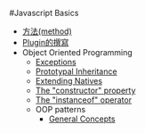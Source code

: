 #Javascript Basics
- [方法(method)](method/method.md)
- [Plugin的撰寫](plugin/plugin.md)
- Object Oriented Programming
	- [Exceptions](object-oriented-programming/exceptions.md) 
	- [Prototypal Inheritance](object-oriented-programming/prototypal-inheritance.md)
	- [Extending Natives](object-oriented-programming/extending-natives.md)
	- [The "constructor" property](object-oriented-programming/constructor.md)
	- [The "instanceof" operator](object-oriented-programming/instanceof.md)
	- OOP patterns
		- [General Concepts](object-oriented-programming/general-concepts.md)